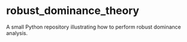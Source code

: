 # robust_dominance_theory
 A small Python repository illustrating how to perform robust dominance analysis.
